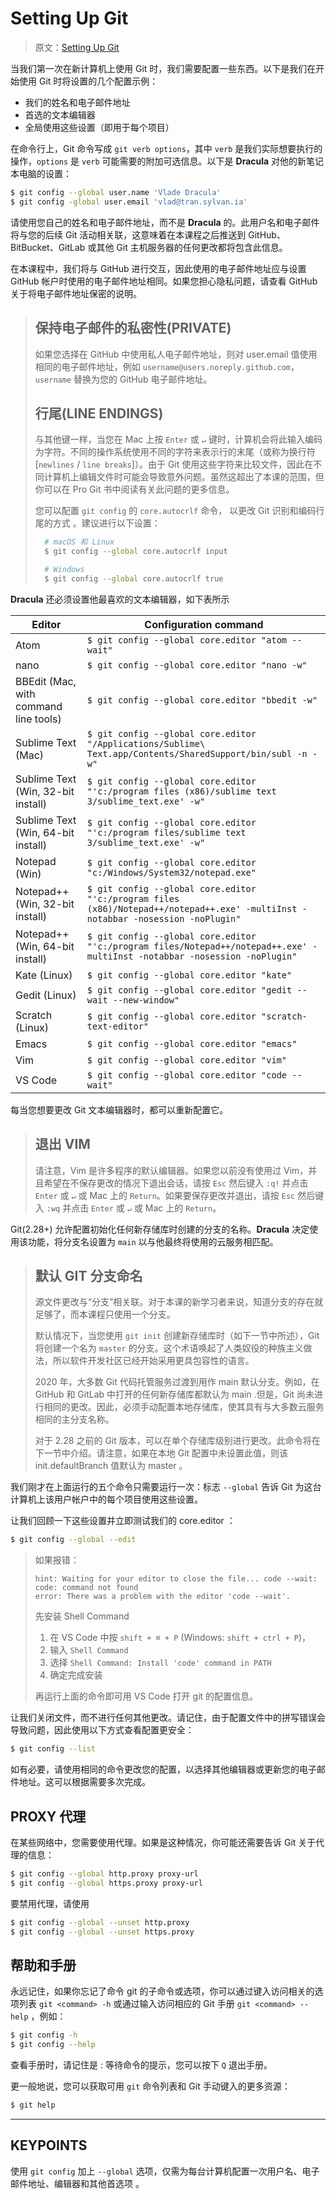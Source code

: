 # Setting Up Git

> 原文：[Setting Up Git](https://swcarpentry.github.io/git-novice/02-setup.html)

当我们第一次在新计算机上使用 Git 时，我们需要配置一些东西。以下是我们在开始使用 Git 时将设置的几个配置示例：

- 我们的姓名和电子邮件地址
- 首选的文本编辑器
- 全局使用这些设置（即用于每个项目）

在命令行上，Git 命令写成 `git verb options`，其中 `verb` 是我们实际想要执行的操作，`options` 是 `verb` 可能需要的附加可选信息。以下是 **Dracula** 对他的新笔记本电脑的设置：

```bash
$ git config --global user.name 'Vlade Dracula'
$ git config -global user.email 'vlad@tran.sylvan.ia'
```

请使用您自己的姓名和电子邮件地址，而不是 **Dracula** 的。此用户名和电子邮件将与您的后续 Git 活动相关联，这意味着在本课程之后推送到 GitHub、BitBucket、GitLab 或其他 Git 主机服务器的任何更改都将包含此信息。

在本课程中，我们将与 GitHub 进行交互，因此使用的电子邮件地址应与设置 GitHub 帐户时使用的电子邮件地址相同。如果您担心隐私问题，请查看 GitHub 关于将电子邮件地址保密的说明。

> ## 保持电子邮件的私密性(PRIVATE)
>
> 如果您选择在 GitHub 中使用私人电子邮件地址，则对 user.email 值使用相同的电子邮件地址，例如 `username@users.noreply.github.com`，`username` 替换为您的 GitHub 电子邮件地址。
>
> ## 行尾(LINE ENDINGS)
>
> 与其他键一样，当您在 Mac 上按 `Enter` 或 `↵` 键时，计算机会将此输入编码为字符。不同的操作系统使用不同的字符来表示行的末尾（或称为换行符 [`newlines` / `line breaks`]）。由于 Git 使用这些字符来比较文件，因此在不同计算机上编辑文件时可能会导致意外问题。虽然这超出了本课的范围，但你可以在 Pro Git 书中阅读有关此问题的更多信息。
>
> 您可以配置 `git config` 的 `core.autocrlf` 命令， 以更改 Git 识别和编码行尾的方式 。建议进行以下设置：
>
> ```bash
>   # macOS 和 Linux
>   $ git config --global core.autocrlf input
>
>   # Windows
>   $ git config --global core.autocrlf true
> ```

**Dracula** 还必须设置他最喜欢的文本编辑器，如下表所示

| Editor                                | Configuration command                                                                                                            |
| ------------------------------------- | -------------------------------------------------------------------------------------------------------------------------------- |
| Atom                                  | `$ git config --global core.editor "atom --wait"`                                                                                |
| nano                                  | `$ git config --global core.editor "nano -w"`                                                                                    |
| BBEdit (Mac, with command line tools) | `$ git config --global core.editor "bbedit -w"`                                                                                  |
| Sublime Text (Mac)                    | `$ git config --global core.editor "/Applications/Sublime\ Text.app/Contents/SharedSupport/bin/subl -n -w"`                      |
| Sublime Text (Win, 32-bit install)    | `$ git config --global core.editor "'c:/program files (x86)/sublime text 3/sublime_text.exe' -w"`                                |
| Sublime Text (Win, 64-bit install)    | `$ git config --global core.editor "'c:/program files/sublime text 3/sublime_text.exe' -w"`                                      |
| Notepad (Win)                         | `$ git config --global core.editor "c:/Windows/System32/notepad.exe"`                                                            |
| Notepad++ (Win, 32-bit install)       | `$ git config --global core.editor "'c:/program files (x86)/Notepad++/notepad++.exe' -multiInst -notabbar -nosession -noPlugin"` |
| Notepad++ (Win, 64-bit install)       | `$ git config --global core.editor "'c:/program files/Notepad++/notepad++.exe' -multiInst -notabbar -nosession -noPlugin"`       |
| Kate (Linux)                          | `$ git config --global core.editor "kate"`                                                                                       |
| Gedit (Linux)                         | `$ git config --global core.editor "gedit --wait --new-window"`                                                                  |
| Scratch (Linux)                       | `$ git config --global core.editor "scratch-text-editor"`                                                                        |
| Emacs                                 | `$ git config --global core.editor "emacs"`                                                                                      |
| Vim                                   | `$ git config --global core.editor "vim"`                                                                                        |
| VS Code                               | `$ git config --global core.editor "code --wait"`                                                                                |

每当您想要更改 Git 文本编辑器时，都可以重新配置它。

> ## 退出 VIM
>
> 请注意，Vim 是许多程序的默认编辑器。如果您以前没有使用过 Vim，并且希望在不保存更改的情况下退出会话，请按 `Esc` 然后键入 `:q!` 并点击 `Enter` 或 `↵` 或 Mac 上的 `Return`。如果要保存更改并退出，请按 `Esc` 然后键入 `:wq` 并点击 `Enter` 或 `↵` 或 Mac 上的 `Return`。

Git(2.28+) 允许配置初始化任何新存储库时创建的分支的名称。**Dracula** 决定使用该功能，将分支名设置为 `main` 以与他最终将使用的云服务相匹配。

> ## 默认 GIT 分支命名
>
> 源文件更改与“分支”相关联。对于本课的新学习者来说，知道分支的存在就足够了，而本课程只使用一个分支。
>
> 默认情况下，当您使用 `git init` 创建新存储库时（如下一节中所述），Git 将创建一个名为 `master` 的分支。这个术语唤起了人类奴役的种族主义做法，所以软件开发社区已经开始采用更具包容性的语言。
>
> 2020 年，大多数 Git 代码托管服务过渡到用作 main 默认分支。例如，在 GitHub 和 GitLab 中打开的任何新存储库都默认为 main .但是，Git 尚未进行相同的更改。因此，必须手动配置本地存储库，使其具有与大多数云服务相同的主分支名称。
>
> 对于 2.28 之前的 Git 版本，可以在单个存储库级别进行更改。此命令将在下一节中介绍。请注意，如果在本地 Git 配置中未设置此值，则该 init.defaultBranch 值默认为 master 。

我们刚才在上面运行的五个命令只需要运行一次：标志 `--global` 告诉 Git 为这台计算机上该用户帐户中的每个项目使用这些设置。

让我们回顾一下这些设置并立即测试我们的 core.editor ：

```bash
$ git config --global --edit
```

> 如果报错：
>
> ```shell
> hint: Waiting for your editor to close the file... code --wait: code: command not found
> error: There was a problem with the editor 'code --wait'.
> ```
>
> 先安装 Shell Command
>
> 1. 在 VS Code 中按 `shift + ⌘ + P` (Windows: `shift + ctrl + P`)，
> 2. 输入 `Shell Command`
> 3. 选择 `Shell Command: Install 'code' command in PATH`
> 4. 确定完成安装
>
> 再运行上面的命令即可用 VS Code 打开 git 的配置信息。

让我们关闭文件，而不进行任何其他更改。请记住，由于配置文件中的拼写错误会导致问题，因此使用以下方式查看配置更安全：

```bash
$ git config --list
```

如有必要，请使用相同的命令更改您的配置，以选择其他编辑器或更新您的电子邮件地址。这可以根据需要多次完成。

## PROXY 代理

在某些网络中，您需要使用代理。如果是这种情况，你可能还需要告诉 Git 关于代理的信息：

```bash
$ git config --global http.proxy proxy-url
$ git config --global https.proxy proxy-url
```

要禁用代理，请使用

```bash
$ git config --global --unset http.proxy
$ git config --global --unset https.proxy
```

## 帮助和手册

永远记住，如果你忘记了命令 git 的子命令或选项，你可以通过键入访问相关的选项列表 `git <command> -h` 或通过输入访问相应的 Git 手册 `git <command> --help` ，例如：

```bash
$ git config -h
$ git config --help
```

查看手册时，请记住是 : 等待命令的提示，您可以按下 `Q` 退出手册。

更一般地说，您可以获取可用 `git` 命令列表和 Git 手动键入的更多资源：

```bash
$ git help
```

---

## KEYPOINTS

使用 `git config` 加上 `--global` 选项，仅需为每台计算机配置一次用户名、电子邮件地址、编辑器和其他首选项 。
